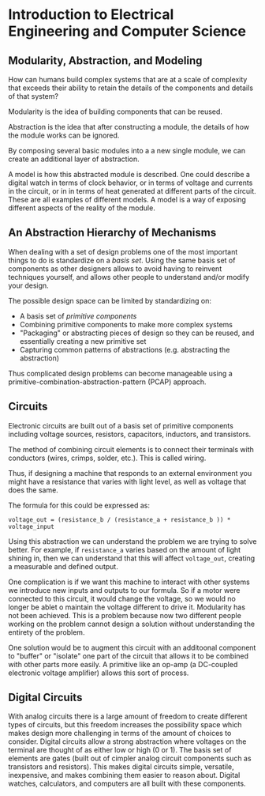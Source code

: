 # Introduction to Electrical Engineering and Computer Science

## Modularity, Abstraction, and Modeling

How can humans build complex systems that are at a scale of complexity that exceeds their ability to retain the details of the components and details of that system?

Modularity is the idea of building components that can be reused.

Abstraction is the idea that after constructing a module, the details of how the module works can be ignored.

By composing several basic modules into a a new single module, we can create an additional layer of abstraction.

A model is how this abstracted module is described. One could describe a digital watch in terms of clock behavior, or in terms of voltage and currents in the circuit, or in in terms of heat generated at different parts of the circuit. These are all examples of different models. A model is a way of exposing different aspects of the reality of the module.

## An Abstraction Hierarchy of Mechanisms

When dealing with a set of design problems one of the most important things to do is standardize on a _basis set_. Using the same basis set of components as other designers allows to avoid having to reinvent techniques yourself, and allows other people to understand and/or modify your design.

The possible design space can be limited by standardizing on:

- A basis set of _primitive components_
- Combining primitive components to make more complex systems
- "Packaging" or abstracting pieces of design so they can be reused, and essentially creating a new primitive set
- Capturing common patterns of abstractions (e.g. abstracting the abstraction)

Thus complicated design problems can become manageable using a primitive-combination-abstraction-pattern (PCAP) approach.

## Circuits

Electronic circuits are built out of a basis set of primitive components including voltage sources, resistors, capacitors, inductors, and transistors.

The method of combining circuit elements is to connect their terminals with conductors (wires, crimps, solder, etc.). This is called wiring.

Thus, if designing a machine that responds to an external environment you might have a resistance that varies with light level, as well as voltage that does the same.

The formula for this could be expressed as:

`voltage_out = (resistance_b / (resistance_a + resistance_b )) * voltage_input`

Using this abstraction we can understand the problem we are trying to solve better. For example, if `resistance_a` varies based on the amount of light shining in, then we can understand that this will affect `voltage_out`, creating a measurable and defined output.

One complication is if we want this machine to interact with other systems we introduce new inputs and outputs to our formula. So if a motor were connected to this circuit, it would change the voltage, so we would no longer be ablet o maintain the voltage different to drive it. Modularity has not been achieved. This is a problem because now two different people working on the problem cannot design a solution without understanding the entirety of the problem.

One solution would be to augment this circuit with an additoonal component to "buffer" or "isolate" one part of the circuit that allows it to be combined with other parts more easily. A primitive like an op-amp (a DC-coupled electronic voltage amplifier) allows this sort of process.

## Digital Circuits

With analog circuits there is a large amount of freedom to create different types of circuits, but this freedom increases the possibility space which makes design more challenging in terms of the amount of choices to consider. Digital circuits allow a strong abstraction where voltages on the terminal are thought of as either low or high (0 or 1). The basis set of elements are gates (built out of cimpler analog circuit components such as transistors and resistors). This makes digital circuits simple, versatile, inexpensive, and makes combining them easier to reason about. Digital watches, calculators, and computers are all built with these components.
